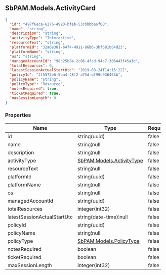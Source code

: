 
<h2 id="tocS_SbPAM.Models.ActivityCard">SbPAM.Models.ActivityCard</h2>

<a id="schemasbpam.models.activitycard"></a>
<a id="schema_SbPAM.Models.ActivityCard"></a>
<a id="tocSsbpam.models.activitycard"></a>
<a id="tocssbpam.models.activitycard"></a>

```json
{
  "id": "497f6eca-6276-4993-bfeb-53cbbbba6f08",
  "name": "string",
  "description": "string",
  "activityType": "Interactive",
  "resourceText": "string",
  "platformId": "32a6e381-64f4-4911-86b6-3bf681b64d23",
  "platformName": "string",
  "os": "string",
  "managedAccountId": "98c25b84-2c06-4fcd-94c7-306443f45a3d",
  "totalResources": 0,
  "latestSessionActualStartUtc": "2019-08-24T14:15:22Z",
  "policyId": "2f5573e6-5ba4-48f2-a75d-df99c936463b",
  "policyName": "string",
  "policyType": "Resource",
  "notesRequired": true,
  "ticketRequired": true,
  "maxSessionLength": 0
}

```

### Properties

|Name|Type|Required|Restrictions|Description|
|---|---|---|---|---|
|id|string(uuid)|false|none|none|
|name|string¦null|false|none|none|
|description|string¦null|false|none|none|
|activityType|[SbPAM.Models.ActivityType](../Models/sbpam.models.activitytype.md)|false|none|none|
|resourceText|string¦null|false|none|none|
|platformId|string(uuid)|false|none|none|
|platformName|string¦null|false|none|none|
|os|string¦null|false|none|none|
|managedAccountId|string(uuid)|false|none|none|
|totalResources|integer(int32)|false|none|none|
|latestSessionActualStartUtc|string(date-time)¦null|false|none|none|
|policyId|string(uuid)|false|none|none|
|policyName|string¦null|false|none|none|
|policyType|[SbPAM.Models.PolicyType](../Models/sbpam.models.policytype.md)|false|none|none|
|notesRequired|boolean|false|none|none|
|ticketRequired|boolean|false|none|none|
|maxSessionLength|integer(int32)|false|none|none|


